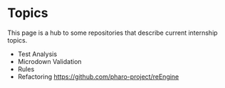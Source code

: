 # Topics

This page is a hub to some repositories that describe current internship topics.

- Test Analysis
- Microdown Validation
- Rules
- Refactoring https://github.com/pharo-project/reEngine
